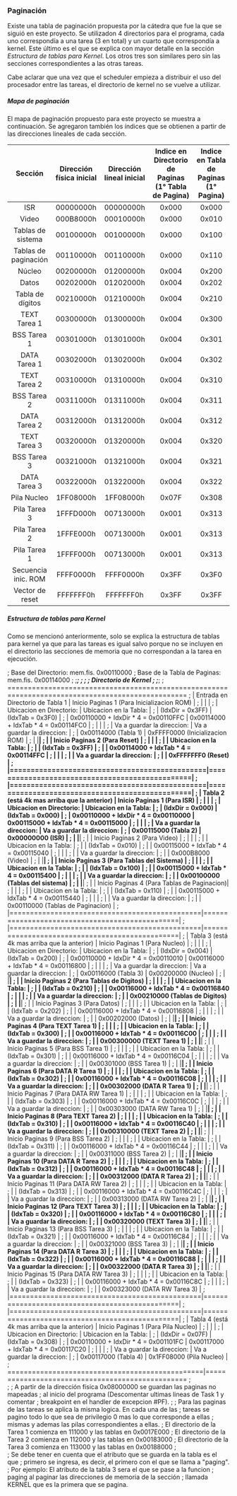 ### Paginación

Existe una tabla de paginación propuesta por la cátedra que fue la que se siguió en este proyecto. Se utilizadon 4 directorios para el programa, cada uno correspondía a una tarea (3 en total) y un cuarto que correspondía a kernel. Este último es el que se explica con mayor detalle en la sección _Estructura de tablas para Kernel_. Los otros tres son similares pero sin las secciones correspondientes a las otras tareas.

Cabe aclarar que una vez que el scheduler empieza a distribuir el uso del procesador entre las tareas, el directorio de kernel no se vuelve a utilizar.

##### Mapa de paginación

El mapa de paginación propuesto para este proyecto se muestra a continuación. Se agregaron también los índices que se obtienen a partir de las direcciones lineales de cada sección.

|Sección|Dirección física inicial|Dirección lineal inicial|Indice en Directorio de Paginas (1° Tabla de Pagina)|Indice en Tabla de Paginas (1° Pagina)| 
|:---:|:---:|:---:|:---:|:---:|
|ISR                 |00000000h|00000000h|0x000|0x000|
|Video               |000B8000h|00010000h|0x000|0x010|
|Tablas de sistema   |00100000h|00100000h|0x000|0x100|
|Tablas de paginación|00110000h|00110000h|0x000|0x110|
|Núcleo              |00200000h|01200000h|0x004|0x200|
|Datos               |00202000h|01202000h|0x004|0x202|
|Tabla de dígitos    |00210000h|01210000h|0x004|0x210|
|TEXT Tarea 1        |00300000h|01300000h|0x004|0x300|
|BSS Tarea 1         |00301000h|01301000h|0x004|0x301|
|DATA Tarea 1        |00302000h|01302000h|0x004|0x302|
|TEXT Tarea 2        |00310000h|01310000h|0x004|0x310|
|BSS Tarea 2         |00311000h|01311000h|0x004|0x311|
|DATA Tarea 2        |00312000h|01312000h|0x004|0x312|
|TEXT Tarea 3        |00320000h|01320000h|0x004|0x320|
|BSS Tarea 3         |00321000h|01321000h|0x004|0x321|
|DATA Tarea 3        |00322000h|01322000h|0x004|0x322|
|Pila Nucleo         |1FF08000h|1FF08000h|0x07F|0x308|
|Pila Tarea 3        |1FFFD000h|00713000h|0x001|0x313|
|Pila Tarea 2        |1FFFE000h|00713000h|0x001|0x313|
|Pila Tarea 1        |1FFFF000h|00713000h|0x001|0x313|
|Secuencia inic. ROM |FFFF0000h|FFFF0000h|0x3FF|0x3F0|
|Vector de reset     |FFFFFFF0h|FFFFFFF0h|0x3FF|0x3FF|


##### Estructura de tablas para Kernel

Como se mencionó anteriormente, solo se explica la estructura de tablas para kernel ya que para las tareas es igual salvo porque no se incluyen en el directorio las secciones de memoria que no correspondan a la tarea en ejecución.


;   Base del Directorio:          mem.fis.  0x00110000
;   Base de la Tabla de Paginas:  mem.fis.  0x00114000
;
;___________________________________________;
;                                           ;
;           Directorio de Kernel            ;
;___________________________________________;
;  ==================================================================================================
;  |      Entrada en Directorio de Tabla 1         |    Inicio Paginas 1 (Para Inicializacion ROM)  |
;  |                                               |                                                |
;  | Ubicacion en Directorio:                      | Ubicacion en la Tabla:                         |
;  |        (IdxDir = 0x3FF)                       |        (IdxTab = 0x3F0)                        |
;  |        0x00110000 + IdxDir * 4 = 0x00110FFC   |        0x00114000 + IdxTab * 4 = 0x00114FC0    |
;  |                                               |                                                |
;  | Va a guardar la direccion:                    | Va a guardar la direccion:                     |
;  |        0x00114000  (Tabla 1)                  |        0xFFFF0000  (Inicializacion ROM)        |
;  |                                               |________________________________________________|
;  |                                               |    Inicio Paginas 2 (Para Reset)               |
;  |                                               |                                                |
;  |                                               | Ubicacion en la Tabla:                         |
;  |                                               |        (IdxTab = 0x3FF)                        |
;  |                                               |        0x00114000 + IdxTab * 4 = 0x00114FFC    |
;  |                                               |                                                |
;  |                                               | Va a guardar la direccion:                     |
;  |                                               |        0xFFFFFFF0  (Reset)                     |
;  |===============================================|================================================|
;  |===============================================|================================================|
;  |  Tabla 2 (está 4k mas arriba que la anterior) |    Inicio Paginas 1 (Para ISR)                 |
;  |                                               |                                                |
;  | Ubicacion en Directorio:                      | Ubicacion en la Tabla:                         |
;  |        (IdxDir = 0x000)                       |        (IdxTab = 0x000)                        |
;  |        0x00110000 + IdxDir * 4 = 0x00110000   |        0x00115000 + IdxTab * 4 = 0x00115000    |
;  |                                               |                                                |
;  | Va a guardar la direccion:                    | Va a guardar la direccion:                     |
;  |        0x00115000  (Tabla 2)                  |        0x00000000  (ISR)                       |
;  |                                               |________________________________________________|
;  |                                               |    Inicio Paginas 2 (Para Video)               |
;  |                                               |                                                |
;  |                                               | Ubicacion en la Tabla:                         |
;  |                                               |        (IdxTab = 0x010)                        |
;  |                                               |        0x00115000 + IdxTab * 4 = 0x00115040    |
;  |                                               |                                                |
;  |                                               | Va a guardar la direccion:                     |
;  |                                               |        0x000B8000  (Video)                     |
;  |                                               |________________________________________________|
;  |                                               |    Inicio Paginas 3 (Para Tablas del Sistema)  |
;  |                                               |                                                |
;  |                                               | Ubicacion en la Tabla:                         |
;  |                                               |        (IdxTab = 0x100)                        |
;  |                                               |        0x00115000 + IdxTab * 4 = 0x00115400    |
;  |                                               |                                                |
;  |                                               | Va a guardar la direccion:                     |
;  |                                               |        0x00100000  (Tablas del sistema)        |
;  |                                               |________________________________________________|
;  |                                               |    Inicio Paginas 4 (Para Tablas de Paginacion)|
;  |                                               |                                                |
;  |                                               | Ubicacion en la Tabla:                         |
;  |                                               |        (IdxTab = 0x110)                        |
;  |                                               |        0x00115000 + IdxTab * 4 = 0x00115440    |
;  |                                               |                                                |
;  |                                               | Va a guardar la direccion:                     |
;  |                                               |        0x00110000  (Tablas de Paginacion)      |
;  |===============================================|================================================|
;  |===============================================|================================================|
;  |  Tabla 3 (está 4k mas arriba que la anterior) |    Inicio Paginas 1 (Para Nucleo)              |
;  |                                               |                                                |
;  | Ubicacion en Directorio:                      | Ubicacion en la Tabla:                         |
;  |        (IdxDir = 0x004)                       |        (IdxTab = 0x200)                        |
;  |        0x00110000 + IdxDir * 4 = 0x00110010   |        0x00116000 + IdxTab * 4 = 0x00116800    |
;  |                                               |                                                |
;  | Va a guardar la direccion:                    | Va a guardar la direccion:                     |
;  |        0x00116000  (Tabla 3)                  |        0x00200000  (Nucleo)                    |
;  |                                               |________________________________________________|
;  |                                               |    Inicio Paginas 2 (Para Tablas de Digitos)   |
;  |                                               |                                                |
;  |                                               | Ubicacion en la Tabla:                         |
;  |                                               |        (IdxTab = 0x210)                        |
;  |                                               |        0x00116000 + IdxTab * 4 = 0x00116840    |
;  |                                               |                                                |
;  |                                               | Va a guardar la direccion:                     |
;  |                                               |        0x00210000  (Tablas de Digitos)         |
;  |                                               |________________________________________________|
;  |                                               |    Inicio Paginas 3 (Para Datos)               |
;  |                                               |                                                |
;  |                                               | Ubicacion en la Tabla:                         |
;  |                                               |        (IdxTab = 0x202)                        |
;  |                                               |        0x00116000 + IdxTab * 4 = 0x00116808    |
;  |                                               |                                                |
;  |                                               | Va a guardar la direccion:                     |
;  |                                               |        0x00202000  (Datos)                     |
;  |                                               |________________________________________________|
;  |                                               |    Inicio Paginas 4 (Para TEXT Tarea 1)        |
;  |                                               |                                                |
;  |                                               | Ubicacion en la Tabla:                         |
;  |                                               |        (IdxTab = 0x300)                        |
;  |                                               |        0x00116000 + IdxTab * 4 = 0x00116C00    |
;  |                                               |                                                |
;  |                                               | Va a guardar la direccion:                     |
;  |                                               |        0x00300000  (TEXT Tarea 1)              |
;  |                                               |________________________________________________|
;  |                                               |    Inicio Paginas 5 (Para BSS Tarea 1)         |
;  |                                               |                                                |
;  |                                               | Ubicacion en la Tabla:                         |
;  |                                               |        (IdxTab = 0x301)                        |
;  |                                               |        0x00116000 + IdxTab * 4 = 0x00116C04    |
;  |                                               |                                                |
;  |                                               | Va a guardar la direccion:                     |
;  |                                               |        0x00301000  (BSS Tarea 1)               |
;  |                                               |________________________________________________|
;  |                                               |    Inicio Paginas 6 (Para DATA R Tarea 1)      |
;  |                                               |                                                |
;  |                                               | Ubicacion en la Tabla:                         |
;  |                                               |        (IdxTab = 0x302)                        |
;  |                                               |        0x00116000 + IdxTab * 4 = 0x00116C08    |
;  |                                               |                                                |
;  |                                               | Va a guardar la direccion:                     |
;  |                                               |        0x00302000  (DATA R Tarea 1)            |
;  |                                               |________________________________________________|
;  |                                               |    Inicio Paginas 7 (Para DATA RW Tarea 1)     |
;  |                                               |                                                |
;  |                                               | Ubicacion en la Tabla:                         |
;  |                                               |        (IdxTab = 0x303)                        |
;  |                                               |        0x00116000 + IdxTab * 4 = 0x00116C0C    |
;  |                                               |                                                |
;  |                                               | Va a guardar la direccion:                     |
;  |                                               |        0x00303000  (DATA RW Tarea 1)           |
;  |                                               |________________________________________________|
;  |                                               |    Inicio Paginas 8 (Para TEXT Tarea 2)        |
;  |                                               |                                                |
;  |                                               | Ubicacion en la Tabla:                         |
;  |                                               |        (IdxTab = 0x310)                        |
;  |                                               |        0x00116000 + IdxTab * 4 = 0x00116C40    |
;  |                                               |                                                |
;  |                                               | Va a guardar la direccion:                     |
;  |                                               |        0x00310000  (TEXT Tarea 2)              |
;  |                                               |________________________________________________|
;  |                                               |    Inicio Paginas 9 (Para BSS Tarea 2)         |
;  |                                               |                                                |
;  |                                               | Ubicacion en la Tabla:                         |
;  |                                               |        (IdxTab = 0x311)                        |
;  |                                               |        0x00116000 + IdxTab * 4 = 0x00116C44    |
;  |                                               |                                                |
;  |                                               | Va a guardar la direccion:                     |
;  |                                               |        0x00311000  (BSS Tarea 2)               |
;  |                                               |________________________________________________|
;  |                                               |    Inicio Paginas 10 (Para DATA R Tarea 2)     |
;  |                                               |                                                |
;  |                                               | Ubicacion en la Tabla:                         |
;  |                                               |        (IdxTab = 0x312)                        |
;  |                                               |        0x00116000 + IdxTab * 4 = 0x00116C48    |
;  |                                               |                                                |
;  |                                               | Va a guardar la direccion:                     |
;  |                                               |        0x00312000  (DATA R Tarea 2)            |
;  |                                               |________________________________________________|
;  |                                               |    Inicio Paginas 11 (Para DATA RW Tarea 2)    |
;  |                                               |                                                |
;  |                                               | Ubicacion en la Tabla:                         |
;  |                                               |        (IdxTab = 0x313)                        |
;  |                                               |        0x00116000 + IdxTab * 4 = 0x00116C4C    |
;  |                                               |                                                |
;  |                                               | Va a guardar la direccion:                     |
;  |                                               |        0x00313000  (DATA RW Tarea 2)           |
;  |                                               |________________________________________________|
;  |                                               |    Inicio Paginas 12 (Para TEXT Tarea 3)       |
;  |                                               |                                                |
;  |                                               | Ubicacion en la Tabla:                         |
;  |                                               |        (IdxTab = 0x320)                        |
;  |                                               |        0x00116000 + IdxTab * 4 = 0x00116C80    |
;  |                                               |                                                |
;  |                                               | Va a guardar la direccion:                     |
;  |                                               |        0x00320000  (TEXT Tarea 3)              |
;  |                                               |________________________________________________|
;  |                                               |    Inicio Paginas 13 (Para BSS Tarea 3)        |
;  |                                               |                                                |
;  |                                               | Ubicacion en la Tabla:                         |
;  |                                               |        (IdxTab = 0x321)                        |
;  |                                               |        0x00116000 + IdxTab * 4 = 0x00116C84    |
;  |                                               |                                                |
;  |                                               | Va a guardar la direccion:                     |
;  |                                               |        0x00321000  (BSS Tarea 3)               |
;  |                                               |________________________________________________|
;  |                                               |    Inicio Paginas 14 (Para DATA R Tarea 3)     |
;  |                                               |                                                |
;  |                                               | Ubicacion en la Tabla:                         |
;  |                                               |        (IdxTab = 0x322)                        |
;  |                                               |        0x00116000 + IdxTab * 4 = 0x00116C88    |
;  |                                               |                                                |
;  |                                               | Va a guardar la direccion:                     |
;  |                                               |        0x00322000  (DATA R Tarea 3)            |
;  |                                               |________________________________________________|
;  |                                               |    Inicio Paginas 15 (Para DATA RW Tarea 3)    |
;  |                                               |                                                |
;  |                                               | Ubicacion en la Tabla:                         |
;  |                                               |        (IdxTab = 0x323)                        |
;  |                                               |        0x00116000 + IdxTab * 4 = 0x00116C8C    |
;  |                                               |                                                |
;  |                                               | Va a guardar la direccion:                     |
;  |                                               |        0x00323000  (DATA RW Tarea 3)           |
;  |===============================================|================================================|
;  |===============================================|================================================|
;  |  Tabla 4 (está 4k mas arriba que la anterior) |    Inicio Paginas 1 (Para Pila Nucleo)         |
;  |                                               |                                                |
;  | Ubicacion en Directorio:                      | Ubicacion en la Tabla:                         |
;  |        (IdxDir = 0x07F)                       |        (IdxTab = 0x308)                        |
;  |        0x00110000 + IdxDir * 4 = 0x001101FC   |        0x00117000 + IdxTab * 4 = 0x00117C20    |
;  |                                               |                                                |
;  | Va a guardar la direccion:                    | Va a guardar la direccion:                     |
;  |        0x00117000  (Tabla 4)                  |        0x1FF08000  (Pila Nucleo)               |
;  ================================================|=================================================
;  
;
;  A partir de la dirección física 0x08000000 se guardan las paginas no mapeadas
;  al inicio del programa (Descomentar ultimas lineas de Task 1 y comentar 
;  breakpoint en el handler de excepcion #PF).
;
;  Para las paginas de las tareas se aplica la misma logica. En cada una de las 
;  tareas se pagino todo lo que sea de privilegio 0 mas lo que corresponde a ellas
;  mismas y ademas las pilas correspondientes a ellas.
;   El directorio de la Tarea 1 comienza en 111000 y las tablas en 0x0017E000
;   El directorio de la Tarea 2 comienza en 112000 y las tablas en 0x00183000
;   El directorio de la Tarea 3 comienza en 113000 y las tablas en 0x00188000
;   
;  Se debe tener en cuenta que el atributo que se guarda en la tabla es el que 
;  primero se ingresa, es decir, el primero con el que se llama a "paging".
;  Por ejemplo: El atributo de la tabla 3 sera el que se pase a la funcion 
;               paging al paginar las direcciones de memoria de la sección 
;               llamada KERNEL que es la primera que se pagina.